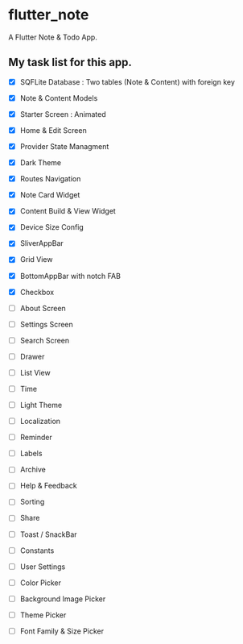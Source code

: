 # flutter_note

A Flutter Note & Todo App.

## My task list for this app.

- [x] SQFLite Database : Two tables (Note & Content) with foreign key
- [x] Note & Content Models
- [x] Starter Screen : Animated
- [x] Home & Edit Screen
- [x] Provider State Managment
- [x] Dark Theme
- [x] Routes Navigation
- [x] Note Card Widget
- [x] Content Build & View Widget
- [x] Device Size Config
- [x] SliverAppBar
- [x] Grid View
- [x] BottomAppBar with notch FAB
- [x] Checkbox
- [ ] About Screen
- [ ] Settings Screen
- [ ] Search Screen
- [ ] Drawer
- [ ] List View
- [ ] Time
- [ ] Light Theme
- [ ] Localization
- [ ] Reminder
- [ ] Labels
- [ ] Archive
- [ ] Help & Feedback
- [ ] Sorting
- [ ] Share
- [ ] Toast / SnackBar
- [ ] Constants
- [ ] User Settings
- [ ] Color Picker
- [ ] Background Image Picker
- [ ] Theme Picker
- [ ] Font Family & Size Picker

